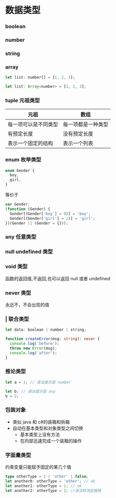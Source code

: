 # 数据类型

### boolean

### number

### string

### array

```js
let list: number[] = [1, 2, 3];

let list: Array<number> = [1, 2, 3];
```

### tuple 元祖类型

| 元祖                 | 数组               |
| -------------------- | ------------------ |
| 每一项可以是不同类型 | 每一项都是一种类型 |
| 有预定长度           | 没有预定长度       |
| 表示一个固定的结构   | 表示一个列表       |

### enum 枚举类型

```ts
enum Gender {
  boy,
  girl,
}
```

等价于

```js
var Gender;
(function (Gender) {
  Gender[(Gender['boy'] = 0)] = 'boy';
  Gender[(Gender['girl'] = 1)] = 'girl';
})(Gender || (Gender = {}));
```

### any 任意类型

### null undefined 类型

### void 类型

函数的返回值,不返回,也可以返回 null 或者 undefined

### never 类型

永远不，不会出现的值

### | 联合类型

```js
let data: boolean | number | string;
```

```ts
function createError(msg: string): never {
  console.log('before');
  throw new Error(msg);
  console.log('after');
}
```

### 推论类型

```js
let a = 1; // 语法提示是 number

let b; // 语法提示是 any
b = 2;
```

### 包装对象

- 类似 java 和 c#的装箱和拆箱
- 自动在基本类型和对象类型之间切换
  - 基本类型上没有方法
  - 在内部迅速完成一个装箱的操作

### 字面量类型

约束变量只能赋予固定的某几个值

```ts
type otherType = 1 | 'other' | false;
let another0: otherType = 'other'; // ok
let another1: otherType = 1; // ok
let another2: otherType = 2; //语法检测会报错
```
